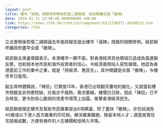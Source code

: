 ```yaml
---
layout: post
title: 樓市「減辣」相關修例稍後恢復二讀辯論　經民聯籲全面「撤辣」
date: 2024-01-31 12:08:08.000000000 +08:00
link: https://news.rthk.hk/rthk/ch/component/k2/1738571-20240131.htm
categories: rthk
---
```


立法會稍後恢復二讀辯論去年施政報告提出樓市「減辣」措施的相關修例。經民聯呼籲政府盡早全面「撤辣」。

經民聯主席盧偉國表示，本港樓市一蹶不振，對香港經濟其他領域已造成負面連鎖反應，也削弱本地市民和海外投資者的信心，令經濟風險陷入惡性循環。他認為香港當前工作的重中之重，就是「拼經濟、惠民生」，其中關鍵是全面「撤辣」，令樓市早日復常。

副主席林健鋒說，「辣招」已實施13年，香港已出現翻天覆地的變化，又說當前樓市問題並非供應短缺，炒風亦不熾熱，需求萎縮，樓價日日跌，因此「辣招」已不合時宜，更令到信心脆弱的資產市場雪上加霜，衝擊香港經濟民生。

經民聯就穩定樓市及幫助市民置業提出6項建議，除了盡快「撤辣」，亦包括減免40歲或以下港人首次置業的印花稅，解決置業難題，挽留本地人才；適當放寬住宅按揭成數，方便有條件的人在樓價較低時入市等。
